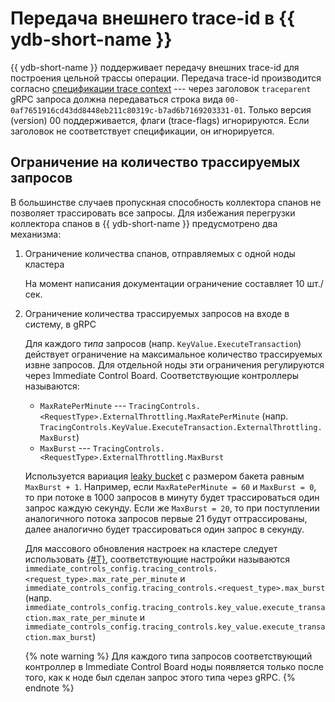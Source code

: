# Передача внешнего trace-id в {{ ydb-short-name }}

{{ ydb-short-name }} поддерживает передачу внешних trace-id для построения цельной трассы операции.
Передача trace-id производится согласно [спецификации trace context](https://w3c.github.io/trace-context/#traceparent-header) ---
через заголовок `traceparent` gRPC запроса должна передаваться строка вида `00-0af7651916cd43dd8448eb211c80319c-b7ad6b7169203331-01`.
Только версия (version) 00 поддерживается, флаги (trace-flags) игнорируются. Если заголовок не соответствует спецификации, он игнорируется.

## Ограничение на количество трассируемых запросов

В большинстве случаев пропускная способность коллектора спанов не позволяет трассировать все запросы. Для избежания перегрузки коллектора спанов в {{ ydb-short-name }} предусмотрено два механизма:

1. Ограничение количества спанов, отправляемых с одной ноды кластера

    На момент написания документации ограничение составляет 10 шт./сек.

1. Ограничение количества трассируемых запросов на входе в систему, в gRPC

    Для каждого _типа_ запросов (напр. `KeyValue.ExecuteTransaction`) действует ограничение на максимальное количество трассируемых извне запросов. Для отдельной ноды эти ограничения регулируются через Immediate Control Board. Соответствующие контроллеры называются:
    - `MaxRatePerMinute` --- `TracingControls.<RequestType>.ExternalThrottling.MaxRatePerMinute` (напр. `TracingControls.KeyValue.ExecuteTransaction.ExternalThrottling.MaxBurst`)
    - `MaxBurst` --- `TracingControls.<RequestType>.ExternalThrottling.MaxBurst`
    
    Используется вариация [leaky bucket](https://en.wikipedia.org/wiki/Leaky_bucket) с размером бакета равным `MaxBurst + 1`. Например, если `MaxRatePerMinute = 60` и `MaxBurst = 0`, то при потоке в 1000 запросов в минуту будет трассироваться один запрос каждую секунду. Если же `MaxBurst = 20`, то при поступлении аналогичного потока запросов первые 21 будут оттрассированы, далее аналогично будет трассироваться один запрос в секунду.

    Для массового обновления настроек на кластере следует использовать [{#T}](../../maintenance/manual/dynamic-config.md#dynamic-kinds), соответствующие настройки называются `immediate_controls_config.tracing_controls.<request_type>.max_rate_per_minute` и `immediate_controls_config.tracing_controls.<request_type>.max_burst` (напр. `immediate_controls_config.tracing_controls.key_value.execute_transaction.max_rate_per_minute` и `immediate_controls_config.tracing_controls.key_value.execute_transaction.max_burst`)

    {% note warning %}
    Для каждого типа запросов соответствующий контроллер в Immediate Control Board ноды появляется только после того, как к ноде был сделан запрос этого типа через gRPC.
    {% endnote %}
